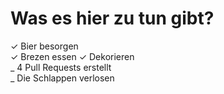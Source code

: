 # Was es hier zu tun gibt?

✓ Bier besorgen  
✓ Brezen essen
✓ Dekorieren  
_ 4 Pull Requests erstellt  
_ Die Schlappen verlosen  

